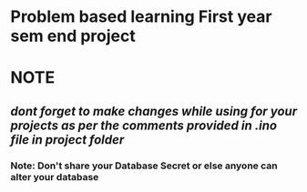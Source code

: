 # Problem based learning First year sem end project

# NOTE
## _dont forget to make changes while using for your projects as per the comments provided in .ino file in project folder_
### Note: Don't share your Database Secret or else anyone can alter your database
